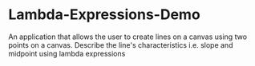 # Lambda-Expressions-Demo
An application that allows the user to create lines on a canvas using two points on a canvas.  Describe the line's characteristics i.e. slope and midpoint using lambda expressions

